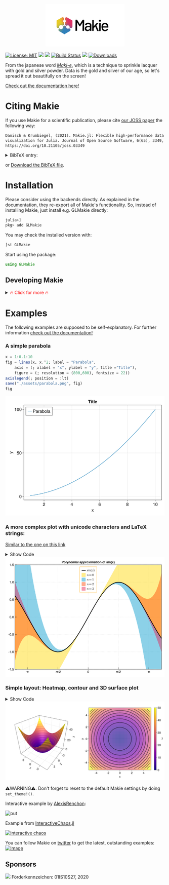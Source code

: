 <div align="center">
    <picture>
      <source media="(prefers-color-scheme: dark)" 
        srcset="/assets/makie_logo_canvas_dark.svg" >
      <img alt="Makie.jl logo" 
        src="/assets/makie_logo_canvas.svg" width="250">
    </picture>
</div>

[![License: MIT](https://img.shields.io/badge/License-MIT-green.svg)](https://github.com/MakieOrg/Makie.jl/blob/main/LICENSE)
[![][docs-stable-img]][docs-stable-url] [![][docs-master-img]][docs-master-url]
[![Build Status](https://github.com/MakieOrg/Makie.jl/actions/workflows/ci.yml/badge.svg?branch=master)](https://github.com/MakieOrg/Makie.jl/actions/workflows/ci.yml?query=branch%3Amaster)
[![](https://img.shields.io/twitter/url/https/twitter.com/cloudposse.svg?style=social&label=Follow%20%40MakiePlots)](https://twitter.com/MakiePlots)
[![Downloads](https://shields.io/endpoint?url=https://pkgs.genieframework.com/api/v1/badge/Makie&label=Downloads)](https://pkgs.genieframework.com?packages=Makie)

From the japanese word [_Maki-e_](https://en.wikipedia.org/wiki/Maki-e), which is a technique to sprinkle lacquer with gold and silver powder.
Data is the gold and silver of our age, so let's spread it out beautifully on the screen!

[Check out the documentation here!](http://docs.makie.org/stable/)

[gitlab-img]: https://gitlab.com/JuliaGPU/Makie.jl/badges/master/pipeline.svg
[gitlab-url]: https://gitlab.com/JuliaGPU/Makie.jl/pipelines
[docs-stable-img]: https://img.shields.io/badge/docs-stable-lightgrey.svg
[docs-stable-url]: http://docs.makie.org/stable/
[docs-master-img]: https://img.shields.io/badge/docs-master-blue.svg
[docs-master-url]: http://docs.makie.org/dev/

# Citing Makie

If you use Makie for a scientific publication, please cite [our JOSS paper](https://joss.theoj.org/papers/10.21105/joss.03349) the following way:

```
Danisch & Krumbiegel, (2021). Makie.jl: Flexible high-performance data visualization for Julia. Journal of Open Source Software, 6(65), 3349, https://doi.org/10.21105/joss.03349
```


<details>
  <summary>BibTeX entry:</summary>

```bib
@article{DanischKrumbiegel2021,
  doi = {10.21105/joss.03349},
  url = {https://doi.org/10.21105/joss.03349},
  year = {2021},
  publisher = {The Open Journal},
  volume = {6},
  number = {65},
  pages = {3349},
  author = {Simon Danisch and Julius Krumbiegel},
  title = {{Makie.jl}: Flexible high-performance data visualization for {Julia}},
  journal = {Journal of Open Source Software}
}
```
</details>

or [Download the BibTeX file](./assets/DanischKrumbiegel2021.bibtex).

# Installation

Please consider using the backends directly. As explained in the documentation, they re-export all of Makie's functionality.
So, instead of installing Makie, just install e.g. GLMakie directly:

```julia
julia>]
pkg> add GLMakie
```

You may check the installed version with:

```julia
]st GLMakie
```

Start using the package:

```julia
using GLMakie
```

## Developing Makie

<details>
  <summary><span style="color:red"> 🔥 Click for more 🔥</span></summary>

Makie and its backends all live in the Makie monorepo.
This makes it easier to change code across all packages.
Therefore, dev'ing Makie almost works as with other Julia packages, just, that one needs to also dev the sub packages:

```julia
]dev --local Makie # local will clone the repository at ./dev/Makie
]dev dev/Makie/MakieCore dev/Makie/GLMakie dev/Makie/CairoMakie dev/Makie/WGLMakie dev/Makie/RPRMakie
```

To run the tests, you also should add:
```julia
]dev dev/Makie/ReferenceTests
```
For more info about ReferenceTests, check out its [README](./ReferenceUpdater/README.md)
</details>

# Examples

The following examples are supposed to be self-explanatory. For further information [check out the documentation!](http://docs.makie.org/stable/)

### A simple parabola

```julia
x = 1:0.1:10
fig = lines(x, x.^2; label = "Parabola",
    axis = (; xlabel = "x", ylabel = "y", title ="Title"),
    figure = (; resolution = (800,600), fontsize = 22))
axislegend(; position = :lt)
save("./assets/parabola.png", fig)
fig
```

<img src="./assets/parabola.png">

### A more complex plot with unicode characters and LaTeX strings:
[Similar to the one on this link](<https://github.com/gcalderone/Gnuplot.jl#a-slightly-more-complex-plot-with-unicode-on-x-tics>)

<details>
  <summary>Show Code</summary>

```julia
x = -2pi:0.1:2pi
approx = fill(0.0, length(x))
cmap = [:gold, :deepskyblue3, :orangered, "#e82051"]
set_theme!(palette = (; patchcolor = cgrad(cmap, alpha=0.45)))
fig, axis, lineplot = lines(x, sin.(x); label = L"sin(x)", linewidth = 3, color = :black,
    axis = (; title = "Polynomial approximation of sin(x)",
        xgridstyle = :dash, ygridstyle = :dash,
        xticksize = 10, yticksize = 10, xtickalign = 1, ytickalign = 1,
        xticks = (-π:π/2:π, ["π", "-π/2", "0", "π/2", "π"])
    ))
translate!(lineplot, 0, 0, 2) # move line to foreground
band!(x, sin.(x), approx .+= x; label = L"n = 0")
band!(x, sin.(x), approx .+= -x .^ 3 / 6; label = L"n = 1")
band!(x, sin.(x), approx .+= x .^ 5 / 120; label = L"n = 2")
band!(x, sin.(x), approx .+= -x .^ 7 / 5040; label = L"n = 3")
limits!(-3.8, 3.8, -1.5, 1.5)
axislegend(; position = :ct, bgcolor = (:white, 0.75), framecolor = :orange)
save("./assets/approxsin.png", fig, resolution = (800, 600))
fig
```
</details>

<img src="./assets/approxsin.png">

### Simple layout: Heatmap, contour and 3D surface plot

<details>
  <summary>Show Code</summary>

```julia
x = y = -5:0.5:5
z = x .^ 2 .+ y' .^ 2
cmap = :plasma
set_theme!(colormap = cmap)
fig = Figure(fontsize = 22)
ax3d = Axis3(fig[1, 1]; aspect = (1, 1, 1),
    perspectiveness = 0.5, azimuth = 2.19, elevation = 0.57)
ax2d = Axis(fig[1, 2]; aspect = 1, xlabel = "x", ylabel="y")
pltobj = surface!(ax3d, x, y, z; transparency = true)
heatmap!(ax2d, x, y, z; colormap = (cmap, 0.65))
contour!(ax2d, x, y, z; linewidth = 2, levels = 12, color = :black)
contour3d!(ax3d, x, y, z; linewidth = 4, levels = 12,
    transparency = true)
Colorbar(fig[1, 3], pltobj; label="z", labelrotation=pi)
colsize!(fig.layout, 1, Aspect(1, 1.0))
colsize!(fig.layout, 2, Aspect(1, 1.0))
resize_to_layout!(fig)
save("./assets/simpleLayout.png", fig)
fig
```
</details>

<img src="./assets/simpleLayout.png">

⚠️WARNING⚠️. Don't forget to reset to the default Makie settings by doing `set_theme!()`.

Interactive example by [AlexisRenchon](https://github.com/AlexisRenchon):

![out](https://user-images.githubusercontent.com/1010467/81500379-2e8cfa80-92d2-11ea-884a-7069d401e5d0.gif)

Example from [InteractiveChaos.jl](https://github.com/JuliaDynamics/InteractiveChaos.jl)

[![interactive chaos](https://user-images.githubusercontent.com/1010467/81500069-ea005f80-92cf-11ea-81db-2b7bcbfea297.gif)
](https://github.com/JuliaDynamics/InteractiveChaos.jl)


You can follow Makie on [twitter](https://twitter.com/MakiePlots) to get the latest, outstanding examples:
[![image](https://user-images.githubusercontent.com/1010467/81500210-e7523a00-92d0-11ea-9849-1240f165e0f8.png)](https://twitter.com/MakiePlots)


## Sponsors

<img src="https://github.com/MakieOrg/Makie.jl/blob/master/assets/BMBF_gefoerdert_2017_en.jpg?raw=true" width="300"/>
Förderkennzeichen: 01IS10S27, 2020
